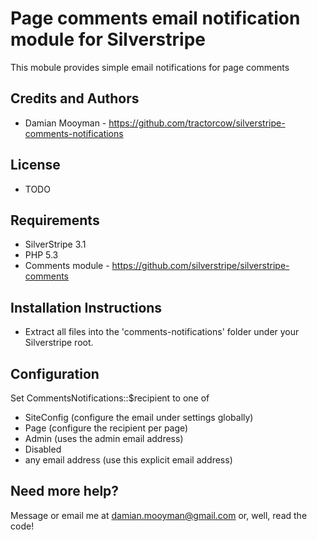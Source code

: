 # Page comments email notification module for Silverstripe

This mobule provides simple email notifications for page comments

## Credits and Authors

 * Damian Mooyman - <https://github.com/tractorcow/silverstripe-comments-notifications>

## License

 * TODO

## Requirements

 * SilverStripe 3.1
 * PHP 5.3
 * Comments module - <https://github.com/silverstripe/silverstripe-comments>

## Installation Instructions

 * Extract all files into the 'comments-notifications' folder under your Silverstripe root. 

## Configuration

Set CommentsNotifications::$recipient to one of

 * SiteConfig (configure the email under settings globally)
 * Page (configure the recipient per page)
 * Admin (uses the admin email address)
 * Disabled
 * any email address (use this explicit email address)

## Need more help?

Message or email me at damian.mooyman@gmail.com or, well, read the code!
